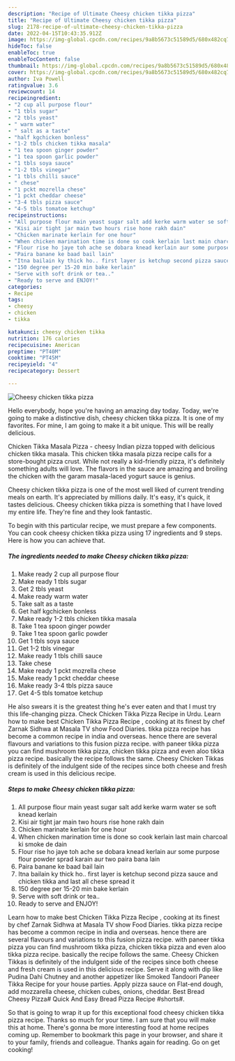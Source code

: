 ```yaml
---
description: "Recipe of Ultimate Cheesy chicken tikka pizza"
title: "Recipe of Ultimate Cheesy chicken tikka pizza"
slug: 2178-recipe-of-ultimate-cheesy-chicken-tikka-pizza
date: 2022-04-15T10:43:35.912Z
image: https://img-global.cpcdn.com/recipes/9a8b5673c51589d5/680x482cq70/cheesy-chicken-tikka-pizza-recipe-main-photo.jpg
hideToc: false
enableToc: true
enableTocContent: false
thumbnail: https://img-global.cpcdn.com/recipes/9a8b5673c51589d5/680x482cq70/cheesy-chicken-tikka-pizza-recipe-main-photo.jpg
cover: https://img-global.cpcdn.com/recipes/9a8b5673c51589d5/680x482cq70/cheesy-chicken-tikka-pizza-recipe-main-photo.jpg
author: Iva Powell
ratingvalue: 3.6
reviewcount: 14
recipeingredient:
- "2 cup all purpose flour"
- "1 tbls sugar"
- "2 tbls yeast"
- " warm water"
- " salt as a taste"
- "half kgchicken bonless"
- "1-2 tbls chicken tikka masala"
- "1 tea spoon ginger powder"
- "1 tea spoon garlic powder"
- "1 tbls soya sauce"
- "1-2 tbls vinegar"
- "1 tbls chilli sauce"
- " chese"
- "1 pckt mozrella chese"
- "1 pckt cheddar cheese"
- "3-4 tbls pizza sauce"
- "4-5 tbls tomatoe ketchup"
recipeinstructions:
- "All purpose flour main yeast sugar salt add kerke warm water se soft knead kerlain"
- "Kisi air tight jar main two hours rise hone rakh dain"
- "Chicken marinate kerlain for one hour"
- "When chicken marination time is done so cook kerlain last main charcoal ki smoke de dain"
- "Flour rise ho jaye toh ache se dobara knead kerlain aur some purpose flour powder sprad karain aur two paira bana lain"
- "Paira banane ke baad bail lain"
- "Itna bailain ky thick ho.. first layer is ketchup second pizza sauce and chicken tikka and last all chese spread it"
- "150 degree per 15-20 min bake kerlain"
- "Serve with soft drink or tea.."
- "Ready to serve and ENJOY!"
categories:
- Recipe
tags:
- cheesy
- chicken
- tikka

katakunci: cheesy chicken tikka 
nutrition: 176 calories
recipecuisine: American
preptime: "PT40M"
cooktime: "PT45M"
recipeyield: "4"
recipecategory: Dessert

---
```



![Cheesy chicken tikka pizza](https://img-global.cpcdn.com/recipes/9a8b5673c51589d5/680x482cq70/cheesy-chicken-tikka-pizza-recipe-main-photo.jpg)

Hello everybody, hope you're having an amazing day today. Today, we're going to make a distinctive dish, cheesy chicken tikka pizza. It is one of my favorites. For mine, I am going to make it a bit unique. This will be really delicious.

Chicken Tikka Masala Pizza - cheesy Indian pizza topped with delicious chicken tikka masala. This chicken tikka masala pizza recipe calls for a store-bought pizza crust. While not really a kid-friendly pizza, it&#39;s definitely something adults will love. The flavors in the sauce are amazing and broiling the chicken with the garam masala-laced yogurt sauce is genius.

Cheesy chicken tikka pizza is one of the most well liked of current trending meals on earth. It's appreciated by millions daily. It's easy, it's quick, it tastes delicious. Cheesy chicken tikka pizza is something that I have loved my entire life. They're fine and they look fantastic.


To begin with this particular recipe, we must prepare a few components. You can cook cheesy chicken tikka pizza using 17 ingredients and 9 steps. Here is how you can achieve that.

<!--inarticleads1-->

##### The ingredients needed to make Cheesy chicken tikka pizza:

1. Make ready 2 cup all purpose flour
1. Make ready 1 tbls sugar
1. Get 2 tbls yeast
1. Make ready  warm water
1. Take  salt as a taste
1. Get half kgchicken bonless
1. Make ready 1-2 tbls chicken tikka masala
1. Take 1 tea spoon ginger powder
1. Take 1 tea spoon garlic powder
1. Get 1 tbls soya sauce
1. Get 1-2 tbls vinegar
1. Make ready 1 tbls chilli sauce
1. Take  chese
1. Make ready 1 pckt mozrella chese
1. Make ready 1 pckt cheddar cheese
1. Make ready 3-4 tbls pizza sauce
1. Get 4-5 tbls tomatoe ketchup


He also swears it is the greatest thing he&#39;s ever eaten and that I must try this life-changing pizza. Check Chicken Tikka Pizza Recipe in Urdu. Learn how to make best Chicken Tikka Pizza Recipe , cooking at its finest by chef Zarnak Sidhwa at Masala TV show Food Diaries. tikka pizza recipe has become a common recipe in india and overseas. hence there are several flavours and variations to this fusion pizza recipe. with paneer tikka pizza you can find mushroom tikka pizza, chicken tikka pizza and even aloo tikka pizza recipe. basically the recipe follows the same. Cheesy Chicken Tikkas is definitely of the indulgent side of the recipes since both cheese and fresh cream is used in this delicious recipe. 

<!--inarticleads2-->

##### Steps to make Cheesy chicken tikka pizza:

1. All purpose flour main yeast sugar salt add kerke warm water se soft knead kerlain
1. Kisi air tight jar main two hours rise hone rakh dain
1. Chicken marinate kerlain for one hour
1. When chicken marination time is done so cook kerlain last main charcoal ki smoke de dain
1. Flour rise ho jaye toh ache se dobara knead kerlain aur some purpose flour powder sprad karain aur two paira bana lain
1. Paira banane ke baad bail lain
1. Itna bailain ky thick ho.. first layer is ketchup second pizza sauce and chicken tikka and last all chese spread it
1. 150 degree per 15-20 min bake kerlain
1. Serve with soft drink or tea..
1. Ready to serve and ENJOY!

Learn how to make best Chicken Tikka Pizza Recipe , cooking at its finest by chef Zarnak Sidhwa at Masala TV show Food Diaries. tikka pizza recipe has become a common recipe in india and overseas. hence there are several flavours and variations to this fusion pizza recipe. with paneer tikka pizza you can find mushroom tikka pizza, chicken tikka pizza and even aloo tikka pizza recipe. basically the recipe follows the same. Cheesy Chicken Tikkas is definitely of the indulgent side of the recipes since both cheese and fresh cream is used in this delicious recipe. Serve it along with dip like Pudina Dahi Chutney and another appetizer like Smoked Tandoori Paneer Tikka Recipe for your house parties. Apply pizza sauce on Flat-end dough, add mozzarella cheese, chicken cubes, onions, cheddar. Best Bread Cheesy Pizza# Quick And Easy Bread Pizza Recipe #shorts#. 

So that is going to wrap it up for this exceptional food cheesy chicken tikka pizza recipe. Thanks so much for your time. I am sure that you will make this at home. There's gonna be more interesting food at home recipes coming up. Remember to bookmark this page in your browser, and share it to your family, friends and colleague. Thanks again for reading. Go on get cooking!
